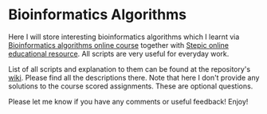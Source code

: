 # Bioinformatics Algorithms

Here I will store interesting bioinformatics algorithms which I learnt via [Bioinformatics algorithms online course](https://class.coursera.org/bioinformatics-001/) together with [Stepic online educational resource](https://beta.stepic.org/). All scripts are very useful for everyday work.

List of all scripts and explanation to them can be found at the repository's [wiki](https://github.com/wikiselev/bioinformatics-algorithms/wiki). Please find all the descriptions there. Note that here I don't provide any solutions to the course scored assignments. These are optional questions.

Please let me know if you have any comments or useful feedback! Enjoy!
